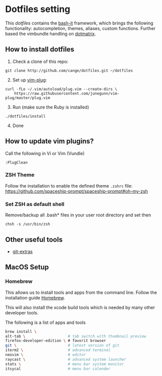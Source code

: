 # Dotfiles setting

This *dotfiles* contains the [bash-it](https://github.com/revans/bash-it)
framework, which brings the following functionality: autocompletion, themes,
aliases, custom functions.
Further based the vimbundle handling on
[dotmatrix](https://github.com/hashrocket/dotmatrix).

## How to install dotfiles

1. Check a clone of this repo:
```shell
git clone http://github.com/cange/dotfiles.git ~/dotfiles
```

2. Set up [vim-plug](https://github.com/junegunn/vim-plug):
```shell
curl -fLo ~/.vim/autoload/plug.vim --create-dirs \
    https://raw.githubusercontent.com/junegunn/vim-plug/master/plug.vim
```

3. Run (make sure the Ruby is installed)
```shell
./dotfiles/install
```
4. Done

## How to update vim plugins?
Call the following in Vi or Vim (Vundle)
```vi
:PlugClean
```

### ZSH Theme

Follow the installation to enable the defined theme `.zshrc` file:
<https://github.com/spaceship-prompt/spaceship-prompt#oh-my-zsh>


### Set ZSH as default shell
Remove/backup all .bash\* files in your user root directory and set then
```shell
chsh -s /usr/bin/zsh
```
## Other useful tools

* [git-extras](https://github.com/visionmedia/git-extras/)


## MacOS Setup

### Homebrew

This allows us to install tools and apps from the command line. Follow the
installation guide [Homebrew](https://brew.sh/).

This will also install the xcode build tools which is needed by many other
developer tools.

The following is a list of apps and tools 
```sh
brew install \
alt-tab \                   # tab switch with thumbnail preview
firefox-developer-edition \ # favorit browser 
git \                       # latest version of git
iterm2 \                    # advanced terminal
neovim \                    # editor
raycast \                   # advanced system launcher
stats \                     # menu bar system monitor
itsycal                     # menu bar calender
```

